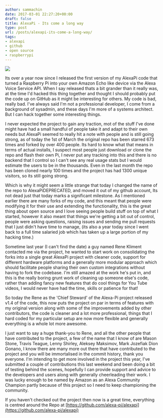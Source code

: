 ```yaml
---
author: sammachin
date: 2017-03-01 22:27:20+00:00
draft: false
title: AlexaPi - Its come a long way
type: post
url: /posts/alexapi-its-come-a-long-way/
tags:
- alexapi
- github
- open source
- raspberrypi
---
```


![](http://sammachin.com/wp-content/uploads/2017/03/IMG_4774-300x225.jpg)

Its over a year now since I released the first version of my AlexaPi code that turned a Raspberry Pi into your own Amazon Echo like device via the Alexa Voice Service API.
When I say released thats a bit grander than it really was, at the time I'd hacked this thing together and thought I should probably put the code up on GitHub as it might be interesting for others. 
My code is bad, really bad. I've always said I'm not a professional developer, I come from a background of sysadmin, and these days I'm more of a systems architect. But I can hack together some interesting things. 

I never expected the project to gain any traction, mot of the stuff I've done might have had a small handful of people take it and adapt to their own needs but AlexaPi seemed to really hit a note with people and is still going strong, as of today the 1st of March the original repo has been starred 673 times and forked by over 400 people. Its hard to know what that means in terms of actual installs, I suspect most people just download or clone the repo and flash their own Pi, I never put any tracking into this and there is no backend that I control so I can't see any real usage stats but I would estimate the users to be in the thousands.
Even in the last month the repo has been cloned nearly 100 times and the project has had 1300 unique visitors, so its still going strong.

Which is why it might seem a little strange that today I changed the name of the repo to AlexaPiDEPRECATED, and moved it out of my github account, Its not dead just that today marks a significant milestone.
As I mentioned earlier there are many forks of my code, and this meant that people were modifying it for their use and extending the functionality, this is the great thing about open source and I love seeing people build stuff on top of what I started, however it also meant that things we're getting a bit out of control, people were asking questions, raising issues and sending me pull requests that I just didn't have time to manage, (its also a year today since I went back to a full time salaried job which has taken up a large portion of my hacking time.)

Sometime last year (I can't find the date) a guy named Rene Kliment contacted me via the project, he wanted to start work on consolidating the forks into a single great AlexaPi project with cleaner code, support for different hardware platforms and a generally more modular approach which should facilitate people sharing their own custom integrations without having to fork the codebase. 
I'm still amazed at the work he's put in, and this is the really boring grunt work of cleaning up someone else's code, rather than adding fancy new features that do cool things for You Tube videos, I would never have had the time, skills or patience for that!

So today the Rene as the 'Chief Steward' of the Alexa-Pi project released v1.4 of the code, this now puts the project on par in terms of features with my original version along with some of the improvements added by other contributors, the code is cleaner and a lot more professional, things that I hard coded for my particular setup are now more flexible and generally everything is a whole lot more awesome. 

I just want to say a huge thank-you to Rene, and all the other people that have contributed to the project, a few of the name that I know of  are Mason Stone, Travis Teague, Lenny Shirley, Aleksey Maksimov, Mark Jozefiak Dion Gonano, I know there are many more out there that have contributed to the project and you will be immortalised in the commit history, thank you everyone. 
I'm intending to get more involved in the project this year, I've submitted a couple of contributions this last weekend and been doing a bit of testing behind the scenes, hopefully I can provide support and advice to the developers and users along with generally cheerleading their work. I was lucky enough to be named by Amazon as an Alexa Community Champion partly because of this project so I need to keep championing the community.

If you haven't checked out the project then now is a great time, everything is centred around the Repo at [https://github.com/alexa-pi/alexapi](https://github.com/alexa-pi/alexapi)

